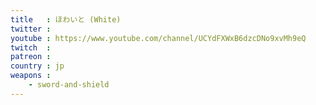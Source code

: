 ```yaml
---
title   : ほわいと (White)
twitter :
youtube : https://www.youtube.com/channel/UCYdFXWxB6dzcDNo9xvMh9eQ
twitch  :
patreon :
country : jp
weapons :
    - sword-and-shield
---
```

